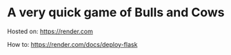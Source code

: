 # A very quick game of Bulls and Cows

Hosted on: https://render.com

How to:
https://render.com/docs/deploy-flask